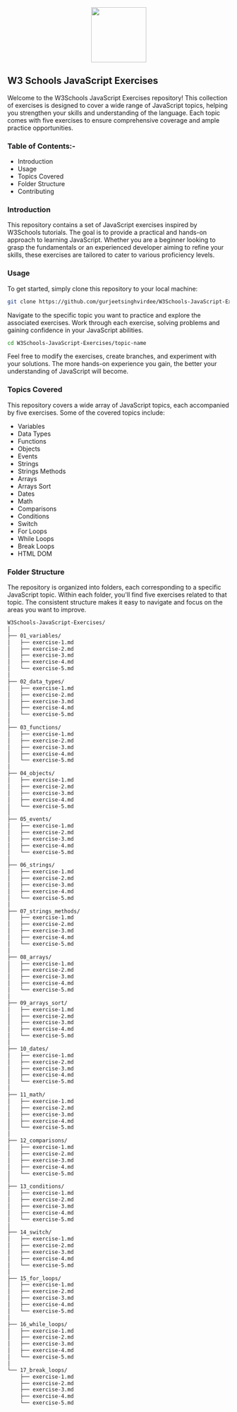 <div align="center">
  <img src="https://github.com/gurjeetsinghvirdee/W3Schools-JavaScript-Exercises/assets/73753957/54deee37-a961-4b04-9846-143207e598b4" width="125" height="125">
</div>

## W3 Schools JavaScript Exercises

Welcome to the W3Schools JavaScript Exercises repository! This collection of exercises is designed to cover a wide range of JavaScript topics, helping you strengthen your skills and understanding of the language. Each topic comes with five exercises to ensure comprehensive coverage and ample practice opportunities.

### Table of Contents:-
- Introduction
- Usage
- Topics Covered
- Folder Structure
- Contributing
  
### Introduction
This repository contains a set of JavaScript exercises inspired by W3Schools tutorials. The goal is to provide a practical and hands-on approach to learning JavaScript. Whether you are a beginner looking to grasp the fundamentals or an experienced developer aiming to refine your skills, these exercises are tailored to cater to various proficiency levels.

### Usage
To get started, simply clone this repository to your local machine:

```bash
git clone https://github.com/gurjeetsinghvirdee/W3Schools-JavaScript-Exercises.git
```

Navigate to the specific topic you want to practice and explore the associated exercises. Work through each exercise, solving problems and gaining confidence in your JavaScript abilities.

```bash
cd W3Schools-JavaScript-Exercises/topic-name
```

Feel free to modify the exercises, create branches, and experiment with your solutions. The more hands-on experience you gain, the better your understanding of JavaScript will become.

### Topics Covered
This repository covers a wide array of JavaScript topics, each accompanied by five exercises. Some of the covered topics include:

- Variables
- Data Types
- Functions
- Objects
- Events
- Strings
- Strings Methods
- Arrays
- Arrays Sort
- Dates
- Math
- Comparisons
- Conditions
- Switch
- For Loops
- While Loops
- Break Loops
- HTML DOM

### Folder Structure
The repository is organized into folders, each corresponding to a specific JavaScript topic. Within each folder, you'll find five exercises related to that topic. The consistent structure makes it easy to navigate and focus on the areas you want to improve.

```bash
W3Schools-JavaScript-Exercises/
│
├── 01_variables/
│   ├── exercise-1.md
│   ├── exercise-2.md
│   ├── exercise-3.md
│   ├── exercise-4.md
│   └── exercise-5.md
│
├── 02_data_types/
│   ├── exercise-1.md
│   ├── exercise-2.md
│   ├── exercise-3.md
│   ├── exercise-4.md
│   └── exercise-5.md
│
├── 03_functions/
│   ├── exercise-1.md
│   ├── exercise-2.md
│   ├── exercise-3.md
│   ├── exercise-4.md
│   └── exercise-5.md
│
├── 04_objects/
│   ├── exercise-1.md
│   ├── exercise-2.md
│   ├── exercise-3.md
│   ├── exercise-4.md
│   └── exercise-5.md
│
├── 05_events/
│   ├── exercise-1.md
│   ├── exercise-2.md
│   ├── exercise-3.md
│   ├── exercise-4.md
│   └── exercise-5.md
│
├── 06_strings/
│   ├── exercise-1.md
│   ├── exercise-2.md
│   ├── exercise-3.md
│   ├── exercise-4.md
│   └── exercise-5.md
│
├── 07_strings_methods/
│   ├── exercise-1.md
│   ├── exercise-2.md
│   ├── exercise-3.md
│   ├── exercise-4.md
│   └── exercise-5.md
│
├── 08_arrays/
│   ├── exercise-1.md
│   ├── exercise-2.md
│   ├── exercise-3.md
│   ├── exercise-4.md
│   └── exercise-5.md
│
├── 09_arrays_sort/
│   ├── exercise-1.md
│   ├── exercise-2.md
│   ├── exercise-3.md
│   ├── exercise-4.md
│   └── exercise-5.md
│
├── 10_dates/
│   ├── exercise-1.md
│   ├── exercise-2.md
│   ├── exercise-3.md
│   ├── exercise-4.md
│   └── exercise-5.md
│
├── 11_math/
│   ├── exercise-1.md
│   ├── exercise-2.md
│   ├── exercise-3.md
│   ├── exercise-4.md
│   └── exercise-5.md
│
├── 12_comparisons/
│   ├── exercise-1.md
│   ├── exercise-2.md
│   ├── exercise-3.md
│   ├── exercise-4.md
│   └── exercise-5.md
│
├── 13_conditions/
│   ├── exercise-1.md
│   ├── exercise-2.md
│   ├── exercise-3.md
│   ├── exercise-4.md
│   └── exercise-5.md
│
├── 14_switch/
│   ├── exercise-1.md
│   ├── exercise-2.md
│   ├── exercise-3.md
│   ├── exercise-4.md
│   └── exercise-5.md
│
├── 15_for_loops/
│   ├── exercise-1.md
│   ├── exercise-2.md
│   ├── exercise-3.md
│   ├── exercise-4.md
│   └── exercise-5.md
│
├── 16_while_loops/
│   ├── exercise-1.md
│   ├── exercise-2.md
│   ├── exercise-3.md
│   ├── exercise-4.md
│   └── exercise-5.md
│
└── 17_break_loops/
    ├── exercise-1.md
    ├── exercise-2.md
    ├── exercise-3.md
    ├── exercise-4.md
    └── exercise-5.md
```
